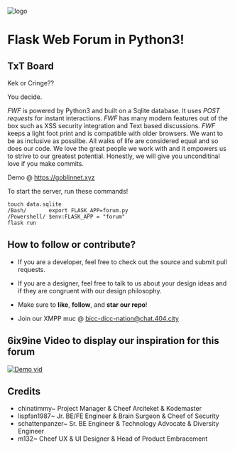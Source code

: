 ![logo](https://raw.githubusercontent.com/chinatimmy/flask-webforum/images/fwftxtboard.png)

# Flask Web Forum in Python3!
## TxT Board

Kek or Cringe?? 

You decide.

*FWF* is powered by Python3 and built on a Sqlite database.  It uses  *POST requests* for instant interactions. *FWF* has many modern features out of the box such as XSS security integration and Text based discussions. *FWF* keeps a light foot print and is compatible with older browsers. We want to be as inclusive as possilbe. All walks of life are considered equal and so does our code. We love the great people we work with and it empowers us to strive to our greatest potential. Honestly, we will give you unconditinal love if you make commits. 

Demo @ https://goblinnet.xyz



To start the server, run these commands!

    touch data.sqlite
    /Bash/       export FLASK_APP=forum.py
    /Powershell/ $env:FLASK_APP = "forum"
    flask run



## How to follow or contribute?

- If you are a developer, feel free to check out the source and submit pull requests. 

- If you are a designer, feel free to talk to us about your design ideas and if they are congruent with our design philosophy.

- Make sure to **like**, **follow**, and **star our repo**! 

- Join our XMPP muc @ bicc-dicc-nation@chat.404.city

  
## 6ix9ine Video to display our inspiration for this forum
[![Demo vid](https://i.ytimg.com/vi/ycV6cnK3SIs/hqdefault.jpg)](https://www.youtube.com/watch?v=pPw_izFr5PA "Demo")

## Credits
- chinatimmy~ Project Manager & Cheef Arciteket & Kodemaster
- lispfan1987~ Jr. BE/FE Engineer & Brain Surgeon & Cheef of Security
- schattenpanzer~ Sr. BE Engineer & Technology Advocate & Diversity Engineer 
- m132~ Cheef UX & UI Designer & Head of Product Embracement
